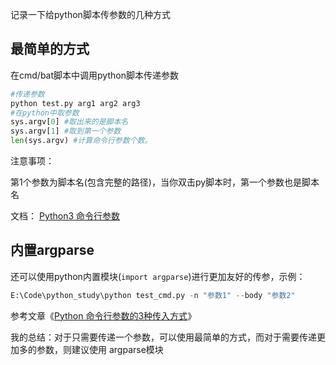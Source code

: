 记录一下给python脚本传参数的几种方式

## 最简单的方式

在cmd/bat脚本中调用python脚本传递参数

```python
#传递参数
python test.py arg1 arg2 arg3
#在python中取参数
sys.argv[0] #取出来的是脚本名
sys.argv[1] #取到第一个参数
len(sys.argv) #计算命令行参数个数。
```

注意事项：

第1个参数为脚本名(包含完整的路径)，当你双击py脚本时，第一个参数也是脚本名

文档： [Python3 命令行参数](https://www.runoob.com/python3/python3-command-line-arguments.html)

## 内置argparse

还可以使用python内置模块(`import argparse`)进行更加友好的传参，示例：

```python
E:\Code\python_study\python test_cmd.py -n "参数1" --body "参数2"
```

参考文章《[Python 命令行参数的3种传入方式](https://tendcode.com/article/python-shell/)》



我的总结：对于只需要传递一个参数，可以使用最简单的方式，而对于需要传递更加多的参数，则建议使用 argparse模块